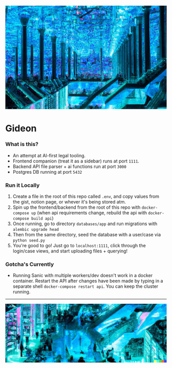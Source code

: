 ![](./ops/ai-library-1.png)

# Gideon

### What is this?

- An attempt at AI-first legal tooling.
- Frontend companion (treat it as a sidebar) runs at port `1111`.
- Backend API file parser + ai functions run at port `3000`
- Postgres DB running at port `5432`

### Run it Locally

1. Create a file in the root of this repo called `.env`, and copy values from the gist, notion page, or whever it's being stored atm.
2. Spin up the frontend/backend from the root of this repo with `docker-compose up` (when api requirements change, rebuild the api with `docker-compose build api`)
3. Once running, go to directory `databases/app` and run migrations with `alembic upgrade head`
4. Then from the same directory, seed the database with a user/case via `python seed.py`
5. You're good to go! Just go to `localhost:1111`, click through the login/case views, and start uploading files + querying!

### Gotcha's Currently

- Running Sanic with multiple workers/dev doesn't work in a docker container. Restart the API after changes have been made by typing in a separate shell `docker-compose restart api`. You can keep the cluster running.

---

![](./ops/ai-library-2.png)
